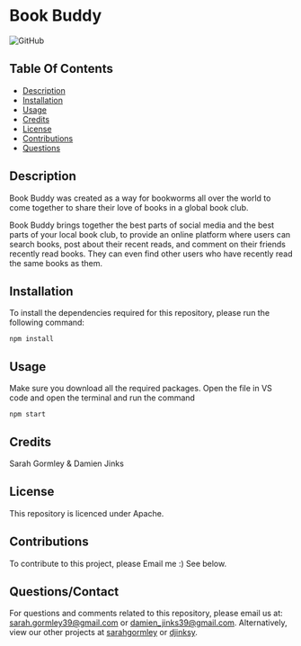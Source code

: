 # Book Buddy

![GitHub](https://img.shields.io/badge/license-Apache-yellow.svg)

## Table Of Contents
* [Description](#description)
* [Installation](#installation)
* [Usage](#usage)
* [Credits](#credits)
* [License](#license)
* [Contributions](#contributions)
* [Questions](#questionscontact)

## Description

Book Buddy was created as a way for bookworms all over the world to come together to share their love of books in a global book club. 

Book Buddy brings together the best parts of social media and the best parts of your local book club, to provide an online platform where users can search books, post about their recent reads, and comment on their friends recently read books. They can even find other users who have recently read the same books as them. 

## Installation
To install the dependencies required for this repository, please run the following command:

```
npm install 
```

## Usage
Make sure you download all the required packages.
Open the file in VS code and open the terminal and run the command 
```
npm start
```

## Credits
Sarah Gormley & Damien Jinks

## License
This repository is licenced under Apache.

## Contributions
To contribute to this project, please Email me :) See below.

## Questions/Contact
For questions and comments related to this repository, please email us at: sarah.gormley39@gmail.com or damien_jinks39@gmail.com. Alternatively, view our other projects at [sarahgormley](https://github.com/sarahgormley) or [djinksy](https://github.com/Djinksy).
